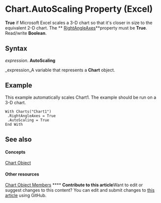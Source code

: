 
# Chart.AutoScaling Property (Excel)

 **True** if Microsoft Excel scales a 3-D chart so that it's closer in size to the equivalent 2-D chart. The ** [RightAngleAxes](632aa454-4113-97d3-a80c-eb745a950c6f.md)**property must be  **True**. Read/write  **Boolean**.


## Syntax

 _expression_. **AutoScaling**

 _expression_A variable that represents a  **Chart** object.


## Example

This example automatically scales Chart1. The example should be run on a 3-D chart.


```
With Charts("Chart1") 
 .RightAngleAxes = True 
 .AutoScaling = True 
End With
```


## See also


#### Concepts


 [Chart Object](179c32ce-49bd-6f36-ea12-89fb5443f3ea.md)
#### Other resources


 [Chart Object Members](a3f8ac44-02d6-6f3f-b5e0-23f4bd5d6baf.md)
****   **Contribute to this article**Want to edit or suggest changes to this content? You can edit and submit changes to  [this article](https://github.com/jhershey00/VBA_Excel_Test/OpenXMLCon/articles/fecafb42-56fb-3c33-dc03-cb290b4a28df.md) using GitHub.

